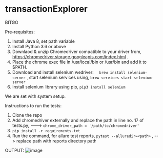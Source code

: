 # transactionExplorer
BITGO

Pre-requisites:
1) Install Java 8, set path variable
2) Install Python 3.6 or above
3) Downlaod & unzip Chromedriver compatible to your driver from, https://chromedriver.storage.googleapis.com/index.html .
4) Place the chrome exec file in /usr/local/bin or /usr/bin and add it to $PATH.
6) Download and install selenium wedriver:   `  brew install selenium-server` , start selenium services using, `brew services start selenium-server`
7) Install selenium library using pip, `pip3 install selenium`

We are set with system setup.

Instructions to run the tests:
1) Clone the repo
2) Add chromedriver externally and replace the path in line no. 17 of tests.py,   --->      `chrome_driver_path = '/path/to/chromedriver'`
3) ```pip install -r requirements.txt```
4) Run the command, for allure test reports, `pytest --alluredir=<path>` , --> replace path with reports directory path

OUTPUT:
![image](https://github.com/BhattcharyaCodes/transactionExplorer/assets/26433219/150f443d-822e-43bb-8c55-1e167f29fd7b)
